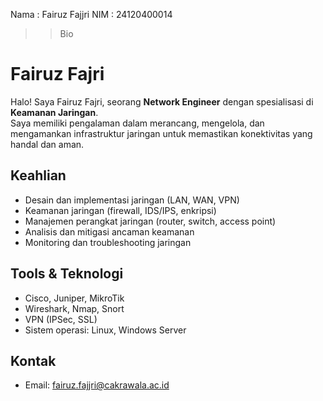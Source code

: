 Nama : Fairuz Fajjri
NIM  : 24120400014

>> Bio 

# Fairuz Fajri

Halo! Saya Fairuz Fajri, seorang **Network Engineer** dengan spesialisasi di **Keamanan Jaringan**.  
Saya memiliki pengalaman dalam merancang, mengelola, dan mengamankan infrastruktur jaringan untuk memastikan konektivitas yang handal dan aman.

## Keahlian
- Desain dan implementasi jaringan (LAN, WAN, VPN)
- Keamanan jaringan (firewall, IDS/IPS, enkripsi)
- Manajemen perangkat jaringan (router, switch, access point)
- Analisis dan mitigasi ancaman keamanan
- Monitoring dan troubleshooting jaringan

## Tools & Teknologi
- Cisco, Juniper, MikroTik
- Wireshark, Nmap, Snort
- VPN (IPSec, SSL)
- Sistem operasi: Linux, Windows Server

## Kontak
- Email: fairuz.fajjri@cakrawala.ac.id
